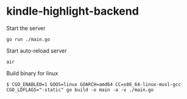 # kindle-highlight-backend


Start the server

```
go run ./main.go
```

Start auto-reload server

```
air
```

Build binary for linux

```
$ CGO_ENABLED=1 GOOS=linux GOARCH=amd64 CC=x86_64-linux-musl-gcc CGO_LDFLAGS="-static" go build -o main -a -v ./main.go
```
